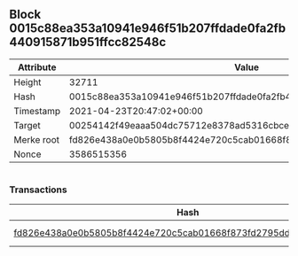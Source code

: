 ## Block 0015c88ea353a10941e946f51b207ffdade0fa2fb440915871b951ffcc82548c

Attribute | Value
--- | ---
Height | 32711
Hash | 0015c88ea353a10941e946f51b207ffdade0fa2fb440915871b951ffcc82548c
Timestamp | 2021-04-23T20:47:02+00:00
Target | 00254142f49eaaa504dc75712e8378ad5316cbcead634704b3734b6271167cc4
Merke root | fd826e438a0e0b5805b8f4424e720c5cab01668f873fd2795dd9c50bae50328b
Nonce | 3586515356

```

```

### Transactions

Hash | Amount
--- | ---
[fd826e438a0e0b5805b8f4424e720c5cab01668f873fd2795dd9c50bae50328b](fd826e438a0e0b5805b8f4424e720c5cab01668f873fd2795dd9c50bae50328b.md) | 10.00000000 SKEPTI 
